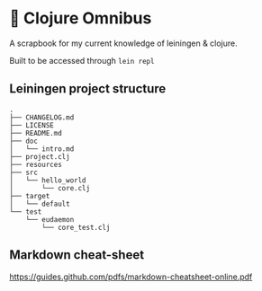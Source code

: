 # :blue_book: Clojure Omnibus

A scrapbook for my current knowledge of leiningen & clojure.

Built to be accessed through ```lein repl```

## Leiningen project structure
```
.
├── CHANGELOG.md
├── LICENSE
├── README.md
├── doc
│   └── intro.md
├── project.clj
├── resources
├── src
│   └── hello_world
│       └── core.clj
├── target
│   └── default
└── test
    └── eudaemon
        └── core_test.clj
```

## Markdown cheat-sheet
https://guides.github.com/pdfs/markdown-cheatsheet-online.pdf